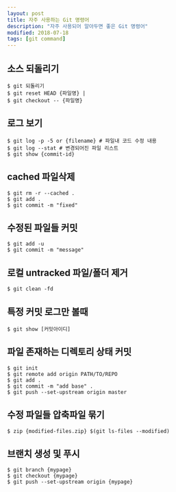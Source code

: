 ```yaml
---
layout: post
title: 자주 사용하는 Git 명령어
description: "자주 사용되어 알아두면 좋은 Git 명령어"
modified: 2018-07-18
tags: [git command]
---
```


## 소스 되돌리기
    $ git 되돌리기
    $ git reset HEAD {파일명} | 
    $ git checkout -- {파일명}

## 로그 보기
    $ git log -p -5 or {filename} # 파일내 코드 수정 내용
    $ git log --stat # 변경되어진 파일 리스트
    $ git show {commit-id}

## cached 파일삭제
    $ git rm -r --cached .
    $ git add .
    $ git commit -m "fixed"

## 수정된 파일들 커밋
    $ git add -u
    $ git commit -m "message"

## 로컬 untracked 파일/폴더 제거
    $ git clean -fd

## 특정 커밋 로그만 볼때
    $ git show [커밋아이디]

## 파일 존재하는 디렉토리 상태 커밋
    $ git init
    $ git remote add origin PATH/TO/REPO
    $ git add .
    $ git commit -m "add base" .
    $ git push --set-upstream origin master

## 수정 파일들 압축파일 묶기
    $ zip {modified-files.zip} $(git ls-files --modified)

## 브랜치 생성 및 푸시
    $ git branch {mypage}
    $ git checkout {mypage}
    $ git push --set-upstream origin {mypage}